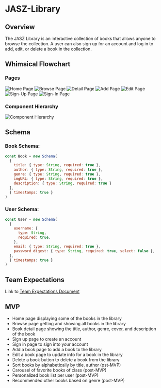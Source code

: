 # JASZ-Library

## Overview
The JASZ Library is an interactive collection of books that allows anyone to browse the collection. A user can also sign up for an account and log in to add, edit, or delete a book in the collection.


## Whimsical Flowchart

### Pages
![Home Page](assets/home-page.png)
![Browse Page](assets/browse-page.png)
![Detail Page](assets/detail-page.png)
![Add Page](assets/add-page.png)
![Edit Page](assets/edit-page.png)
![Sign-Up Page](assets/sign-up-page.png)
![Sign-In Page](assets/sign-in-page.png)

### Component Hierarchy
![Component Hierarchy](assets/component-hierarchy.png)


## Schema

### Book Schema:

```javascript
const Book = new Schema(
  {
    title: { type: String, required: true },
    author: { type: String, required: true },
    genre: { type: String, required: true },
    imgURL: { type: String, required: true },
    description: { type: String, required: true }
  },
  { timestamps: true }
)
```

### User Schema:

```javascript
const User = new Schema(
  {
    username: {
      type: String,
      required: true,
    },
    email: { type: String, required: true },
    password_digest: { type: String, required: true, select: false },
  },
  { timestamps: true }
)
```

## Team Expectations

Link to [Team Expectations Document](https://docs.google.com/document/d/1WMG7CX3tmeAdju4malt2lE7Vz8K2oUcaGM85A9WGWhY/edit)

## MVP

- Home page displaying some of the books in the library
- Browse page getting and showing all books in the library
- Book detail page showing the title, author, genre, cover, and description of the book
- Sign up page to create an account
- Sign in page to sign into your account
- Add a book page to add a book to the library
- Edit a book  page to update info for a book in the library
- Delete a book button to delete a book from the library
- Sort books by alphabetically by title, author (pst-MVP)
- Carousel of favorite books of class (post-MVP)
- Personalized book list per user (post-MVP)
- Recommended other books based on genre (post-MVP)
